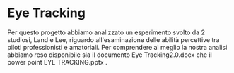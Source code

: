 #   Eye Tracking 
Per questo progetto abbiamo analizzato un esperimento svolto da 2 studiosi, Land e Lee, riguardo all'esaminazione delle abilità percettive tra piloti professionisti e amatoriali.
Per comprendere al meglio la nostra analisi abbiamo reso disponibile sia il documento Eye Tracking2.0.docx che il power point EYE TRACKING.pptx .
